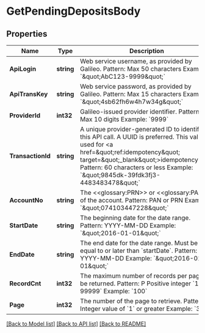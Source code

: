 # GetPendingDepositsBody

## Properties
Name | Type | Description | Notes
------------ | ------------- | ------------- | -------------
**ApiLogin** | **string** | Web service username, as provided by Galileo. Pattern: Max 50 characters Example: &#x60;\&quot;AbC123-9999\&quot;&#x60; | [default to AbC123-9999]
**ApiTransKey** | **string** | Web service password, as provided by Galileo. Pattern: Max 15 characters Example: &#x60;\&quot;4sb62fh6w4h7w34g\&quot;&#x60; | [default to 4sb62fh6w4h7w34g]
**ProviderId** | **int32** | Galileo-issued provider identifier. Pattern: Max 10 digits Example: &#x60;9999&#x60; | [default to 9999]
**TransactionId** | **string** | A unique provider-generated ID to identify this API call. A UUID is preferred. This value is used for &lt;a href&#x3D;\&quot;ref:idempotency\&quot; target&#x3D;\&quot;_blank\&quot;&gt;idempotency&lt;/a&gt;. Pattern: 60 characters or less Example: &#x60;\&quot;9845dk-39fdk3fj3-4483483478\&quot;&#x60; | [default to 123e4567-e89b-12d3-a456-426614174000]
**AccountNo** | **string** | The &lt;&lt;glossary:PRN&gt;&gt; or &lt;&lt;glossary:PAN&gt;&gt; of the account. Pattern: PAN or PRN  Example: &#x60;\&quot;074103447228\&quot;&#x60; | [optional] [default to null]
**StartDate** | **string** | The beginning date for the date range. Pattern: YYYY-MM-DD Example: &#x60;\&quot;2016-01-01\&quot;&#x60; | [optional] [default to null]
**EndDate** | **string** | The end date for the date range. Must be equal to or later than &#x60;startDate&#x60;. Pattern: YYYY-MM-DD Example: &#x60;\&quot;2016-01-01\&quot;&#x60; | [optional] [default to null]
**RecordCnt** | **int32** | The maximum number of records per page to be returned. Pattern: P Positive integer &#x60;1-99999&#x60; Example: &#x60;100&#x60; | [optional] [default to null]
**Page** | **int32** | The number of the page to retrieve. Pattern: Integer value of &#x60;1&#x60; or greater Example: &#x60;3&#x60; | [optional] [default to 1]

[[Back to Model list]](../README.md#documentation-for-models) [[Back to API list]](../README.md#documentation-for-api-endpoints) [[Back to README]](../README.md)

